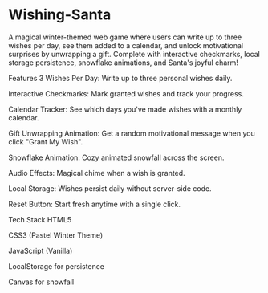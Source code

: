 # Wishing-Santa
A magical winter-themed web game where users can write up to three wishes per day, see them added to a calendar, and unlock motivational surprises by unwrapping a gift. Complete with interactive checkmarks, local storage persistence, snowflake animations, and Santa's joyful charm!


 Features
 3 Wishes Per Day: Write up to three personal wishes daily.

 Interactive Checkmarks: Mark granted wishes and track your progress.

 Calendar Tracker: See which days you've made wishes with a monthly calendar.

 Gift Unwrapping Animation: Get a random motivational message when you click "Grant My Wish".

 Snowflake Animation: Cozy animated snowfall across the screen.

 Audio Effects: Magical chime when a wish is granted.

 Local Storage: Wishes persist daily without server-side code.

 Reset Button: Start fresh anytime with a single click.

 Tech Stack
HTML5

CSS3 (Pastel Winter Theme)

JavaScript (Vanilla)

LocalStorage for persistence

Canvas for snowfall
